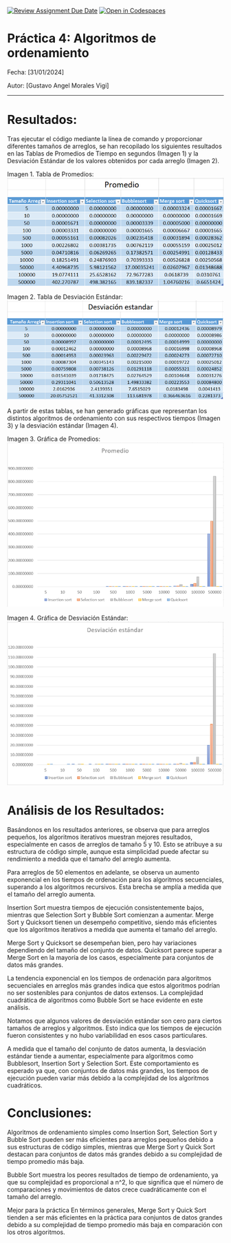 [![Review Assignment Due Date](https://classroom.github.com/assets/deadline-readme-button-24ddc0f5d75046c5622901739e7c5dd533143b0c8e959d652212380cedb1ea36.svg)](https://classroom.github.com/a/ke8zCzPd)
[![Open in Codespaces](https://classroom.github.com/assets/launch-codespace-7f7980b617ed060a017424585567c406b6ee15c891e84e1186181d67ecf80aa0.svg)](https://classroom.github.com/open-in-codespaces?assignment_repo_id=13608322)
# Práctica 4: Algoritmos de ordenamiento

Fecha: [31/01/2024]

Autor: [Gustavo Angel Morales Vigi]


---
# Resultados:
Tras ejecutar el código mediante la línea de comando y proporcionar diferentes tamaños de arreglos, se han recopilado los siguientes resultados en las Tablas de Promedios de Tiempo en segundos (Imagen 1) y la Desviación Estándar de los valores obtenidos por cada arreglo (Imagen 2).

Imagen 1. Tabla de Promedios:
![Alt text](image-4.png)

Imagen 2. Tabla de Desviación Estándar:
![Alt text](image-1.png)

A partir de estas tablas, se han generado gráficas que representan los distintos algoritmos de ordenamiento con sus respectivos tiempos (Imagen 3) y la desviación estándar (Imagen 4).

Imagen 3. Gráfica de Promedios:
![Alt text](image-6.png)

Imagen 4. Gráfica de Desviación Estándar:
![Alt text](image-7.png)

# Análisis de los Resultados:
Basándonos en los resultados anteriores, se observa que para arreglos pequeños, los algoritmos iterativos muestran mejores resultados, especialmente en casos de arreglos de tamaño 5 y 10. Esto se atribuye a su estructura de código simple, aunque esta simplicidad puede afectar su rendimiento a medida que el tamaño del arreglo aumenta.

Para arreglos de 50 elementos en adelante, se observa un aumento exponencial en los tiempos de ordenación para los algoritmos secuenciales, superando a los algoritmos recursivos. Esta brecha se amplía a medida que el tamaño del arreglo aumenta.

Insertion Sort muestra tiempos de ejecución consistentemente bajos, mientras que Selection Sort y Bubble Sort comienzan a aumentar. Merge Sort y Quicksort tienen un desempeño competitivo, siendo más eficientes que los algoritmos iterativos a medida que aumenta el tamaño del arreglo.

Merge Sort y Quicksort se desempeñan bien, pero hay variaciones dependiendo del tamaño del conjunto de datos. Quicksort parece superar a Merge Sort en la mayoría de los casos, especialmente para conjuntos de datos más grandes.

La tendencia exponencial en los tiempos de ordenación para algoritmos secuenciales en arreglos más grandes indica que estos algoritmos podrían no ser sostenibles para conjuntos de datos extensos. La complejidad cuadrática de algoritmos como Bubble Sort se hace evidente en este análisis.

Notamos que algunos valores de desviación estándar son cero para ciertos tamaños de arreglos y algoritmos. Esto indica que los tiempos de ejecución fueron consistentes y no hubo variabilidad en esos casos particulares.

A medida que el tamaño del conjunto de datos aumenta, la desviación estándar tiende a aumentar, especialmente para algoritmos como Bubblesort, Insertion Sort y Selection Sort. Este comportamiento es esperado ya que, con conjuntos de datos más grandes, los tiempos de ejecución pueden variar más debido a la complejidad de los algoritmos cuadráticos.

# Conclusiones:
Algoritmos de ordenamiento simples como Insertion Sort, Selection Sort y Bubble Sort pueden ser más eficientes para arreglos pequeños debido a sus estructuras de código simples, mientras que Merge Sort y Quick Sort destacan para conjuntos de datos más grandes debido a su complejidad de tiempo promedio más baja.

Bubble Sort muestra los peores resultados de tiempo de ordenamiento, ya que su complejidad es proporcional a n^2, lo que significa que el número de comparaciones y movimientos de datos crece cuadráticamente con el tamaño del arreglo.

Mejor para la práctica 
En términos generales, Merge Sort y Quick Sort tienden a ser más eficientes en la práctica para conjuntos de datos grandes debido a su complejidad de tiempo promedio más baja en comparación con los otros algoritmos.
